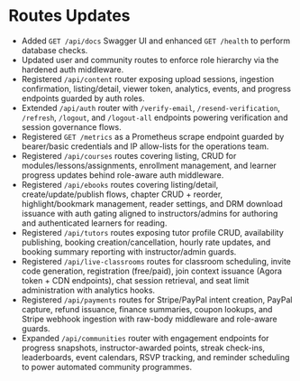 # Routes Updates

- Added `GET /api/docs` Swagger UI and enhanced `GET /health` to perform database checks.
- Updated user and community routes to enforce role hierarchy via the hardened auth middleware.
- Registered `/api/content` router exposing upload sessions, ingestion confirmation, listing/detail, viewer token, analytics, events, and progress endpoints guarded by auth roles.
- Extended `/api/auth` router with `/verify-email`, `/resend-verification`, `/refresh`, `/logout`, and `/logout-all` endpoints powering verification and session governance flows.
- Registered `GET /metrics` as a Prometheus scrape endpoint guarded by bearer/basic credentials and IP allow-lists for the operations team.
- Registered `/api/courses` routes covering listing, CRUD for modules/lessons/assignments, enrollment management, and learner progress updates behind role-aware auth middleware.
- Registered `/api/ebooks` routes covering listing/detail, create/update/publish flows, chapter CRUD + reorder, highlight/bookmark management, reader settings, and DRM download issuance with auth gating aligned to instructors/admins for authoring and authenticated learners for reading.
- Registered `/api/tutors` routes exposing tutor profile CRUD, availability publishing, booking creation/cancellation, hourly rate updates, and booking summary reporting with instructor/admin guards.
- Registered `/api/live-classrooms` routes for classroom scheduling, invite code generation, registration (free/paid), join context issuance (Agora token + CDN endpoints), chat session retrieval, and seat limit administration with analytics hooks.
- Registered `/api/payments` routes for Stripe/PayPal intent creation, PayPal capture, refund issuance, finance summaries, coupon lookups, and Stripe webhook ingestion with raw-body middleware and role-aware guards.
- Expanded `/api/communities` router with engagement endpoints for progress snapshots, instructor-awarded points, streak check-ins, leaderboards, event calendars, RSVP tracking, and reminder scheduling to power automated community programmes.
